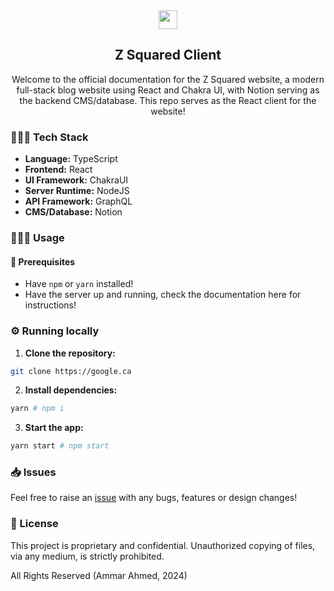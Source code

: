 <div align="center"> 
  <image src="./public/z_squared_favicon_io/android-chrome-512x512.png?raw=true" width="30" height="30">
  <h2>Z Squared Client</h2>
  <p>Welcome to the official documentation for the Z Squared website, a modern full-stack blog website using React and Chakra UI, with Notion serving as the backend CMS/database. This repo serves as the React client for the website!</p>
</div>

### 👨🏾‍💻 Tech Stack
- **Language:** TypeScript
- **Frontend:** React
- **UI Framework:** ChakraUI
- **Server Runtime:** NodeJS
- **API Framework:** GraphQL
- **CMS/Database:** Notion

### 🤸🏾‍♂️ Usage
#### 🚧 Prerequisites
- Have `npm` or `yarn` installed!
- Have the server up and running, check the documentation here for instructions!

### ⚙️ Running locally
1. **Clone the repository:**
```sh
git clone https://google.ca
```

2. **Install dependencies:**
```sh
yarn # npm i
```

3. **Start the app:**
```sh
yarn start # npm start
```

### 📥 Issues
Feel free to raise an [issue](https://google.ca) with any bugs, features or design changes!

### 📄 License
This project is proprietary and confidential. Unauthorized copying of files, via any medium, is strictly prohibited.

All Rights Reserved (Ammar Ahmed, 2024)